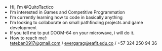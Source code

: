 - Hi, I’m @QuitoTactico
- I’m interested in Games and Competitive Programmation
- I’m currently learning how to code in basically anything
- I’m looking to collaborate on small pathfinding projects and game development
- If you tell me to put DOOM-64 on your microwave, i will do it.
- How to reach me!:  
  teteban0917@gmail.com /
  evergarag@eafit.edu.co /
  +57 324 250 94 36

<!---
QuitoTactico/QuitoTactico is a ✨ special ✨ repository because its `README.md` (this file) appears on your GitHub profile.
You can click the Preview link to take a look at your changes.
--->
